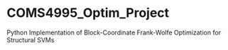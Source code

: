 # COMS4995_Optim_Project
Python Implementation of Block-Coordinate Frank-Wolfe Optimization for Structural SVMs
